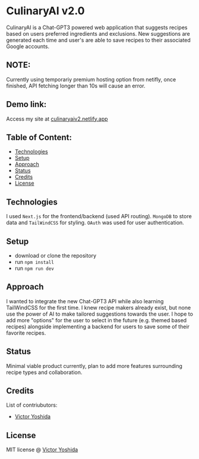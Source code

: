 # CulinaryAI v2.0
CulinaryAI is a Chat-GPT3 powered web application that suggests recipes based on users preferred ingredients and exclusions. New suggestions are generated each time and user's are able to save recipes to their associated Google accounts.

## NOTE:
Currently using temporariy premium hosting option from netifly, once finished, API fetching longer than 10s will cause an error.

## Demo link:
Access my site at [culinaryaiv2.netlify.app](https://culinaryaiv2.netlify.app/)

## Table of Content:

- [Technologies](#technologies)
- [Setup](#setup)
- [Approach](#approach)
- [Status](#status)
- [Credits](#credits)
- [License](#license)

## Technologies
I used `Next.js` for the frontend/backend (used API routing). `MongoDB` to store data and `TailWindCSS` for styling. `OAuth` was used for user authentication.

## Setup
- download or clone the repository
- run `npm install`
- run `npm run dev`

## Approach
I wanted to integrate the new Chat-GPT3 API while also learning TailWindCSS for the first time. I knew recipe makers already exist, but none use the power of AI to make 
tailored suggestions towards the user. I hope to add more "options" for the user to select in the future (e.g. themed based recipes) alongside implementing a backend for users to save 
some of their favorite recipes.

## Status
Minimal viable product currently, plan to add more features surrounding recipe types and collaboration.

## Credits
List of contriubutors:
- [Victor Yoshida](victoryoshida.com)

## License

MIT license @ [Victor Yoshida](victoryoshida.com)
